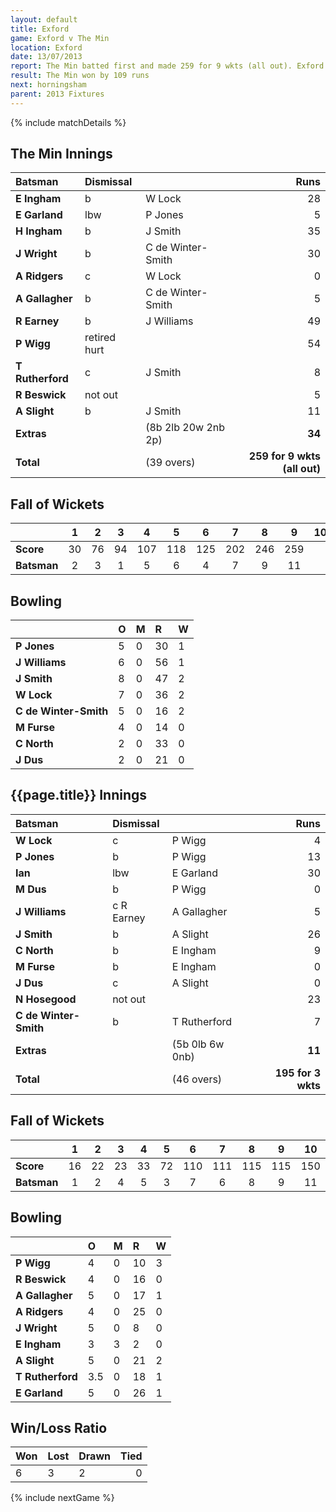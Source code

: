 ```yaml
---
layout: default
title: Exford
game: Exford v The Min
location: Exford
date: 13/07/2013
report: The Min batted first and made 259 for 9 wkts (all out). Exford replied with 150 all out
result: The Min won by 109 runs
next: horningsham
parent: 2013 Fixtures
---
```


{% include matchDetails %}

## The Min Innings

| Batsman | Dismissal |  | Runs |
|:---|:---|---|---:|
| **E Ingham** | b | W Lock | 28 |
| **E Garland** | lbw | P Jones | 5 |
| **H Ingham** | b | J Smith | 35 |
| **J Wright** | b | C de Winter-Smith | 30 |
| **A Ridgers** | c | W Lock | 0 |
| **A Gallagher** | b | C de Winter-Smith | 5 |
| **R Earney** | b | J Williams | 49 |
| **P Wigg** | retired hurt |  | 54 |
| **T Rutherford** | c | J Smith | 8 |
| **R Beswick** | not out |  | 5 |
| **A Slight** | b | J Smith | 11 |
| **Extras** | | (8b 2lb 20w 2nb 2p) | **34** |
| **Total** | | (39 overs) | **259 for 9 wkts (all out)** |

## Fall of Wickets

| | 1 | 2 | 3 | 4 | 5 | 6 | 7 | 8 | 9 | 10 |
|---|:---:|:---:|:---:|:---:|:---:|:---:|:---:|:---:|:---:|:---:|
| **Score** | 30 | 76 | 94 | 107 | 118 | 125 | 202 | 246 | 259 |  |
| **Batsman** | 2 | 3 | 1 | 5 | 6 | 4 | 7 | 9 | 11 |  |

## Bowling

| | O | M | R | W |
|---|:---|:---|:---|:---|
| **P Jones** | 5 | 0 | 30 | 1 |
| **J Williams** | 6 | 0 | 56 | 1 |
| **J Smith** | 8 | 0 | 47 | 2 |
| **W Lock** | 7 | 0 | 36 | 2 |
| **C de Winter-Smith** | 5 | 0 | 16 | 2 |
| **M Furse** | 4 | 0 | 14 | 0 |
| **C North** | 2 | 0 | 33 | 0 |
| **J Dus** | 2 | 0 | 21 | 0 |

## {{page.title}} Innings

| Batsman | Dismissal |  | Runs |
|:---|:---|---|---:|
| **W Lock** | c | P Wigg | 4 |
| **P Jones** | b | P Wigg | 13 |
| **Ian** | lbw | E Garland | 30 |
| **M Dus** | b | P Wigg | 0 |
| **J Williams** | c R Earney | A Gallagher | 5 |
| **J Smith** | b | A Slight | 26 |
| **C North** | b | E Ingham | 9 |
| **M Furse** | b | E Ingham | 0 |
| **J Dus** | c | A Slight | 0 |
| **N Hosegood** | not out |  | 23 |
| **C de Winter-Smith** | b | T Rutherford | 7 |
| **Extras** | | (5b 0lb 6w 0nb) | **11** |
| **Total** | | (46 overs) | **195 for 3 wkts** |

## Fall of Wickets

| | 1 | 2 | 3 | 4 | 5 | 6 | 7 | 8 | 9 | 10 |
|---|:---:|:---:|:---:|:---:|:---:|:---:|:---:|:---:|:---:|:---:|
| **Score** | 16 | 22 | 23 |33  | 72 | 110 | 111 | 115 | 115 | 150 |
| **Batsman** | 1 | 2 | 4 | 5 | 3 | 7 | 6 | 8 | 9 | 11 |

## Bowling

| | O | M | R | W |
|---|:---|:---|:---|:---|
| **P Wigg** | 4 | 0 | 10 | 3 |
| **R Beswick** | 4 | 0 | 16 | 0 |
| **A Gallagher** | 5 | 0 | 17 | 1 |
| **A Ridgers** | 4 | 0 | 25 | 0 |
| **J Wright** | 5 | 0 | 8 | 0 |
| **E Ingham** | 3 | 3 | 2 | 0 |
| **A Slight** | 5 | 0 | 21 | 2 |
| **T Rutherford** | 3.5 | 0 | 18 | 1 |
| **E Garland** | 5 | 0 | 26 | 1 |


## Win/Loss Ratio

| Won | Lost | Drawn | Tied |
|:---|:---|:---|---:|
| 6 | 3 | 2 | 0 |

{% include nextGame %}
